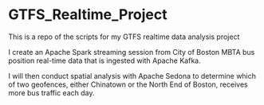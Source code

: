 # GTFS_Realtime_Project
This is a repo of the scripts for my GTFS realtime data analysis project

I create an Apache Spark streaming session from City of Boston MBTA bus position real-time data that is ingested with Apache Kafka. 

I will then conduct spatial analysis with Apache Sedona to determine which of two geofences, either Chinatown or the North End of Boston, receives more bus traffic each day.  


